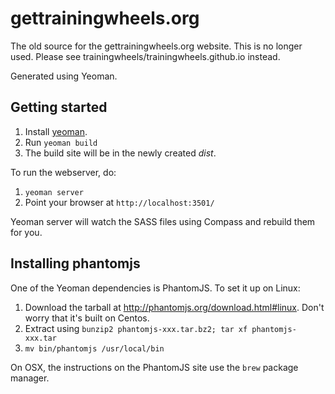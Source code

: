 gettrainingwheels.org
=====================

The old source for the gettrainingwheels.org website. This is no longer used. Please see trainingwheels/trainingwheels.github.io instead.


Generated using Yeoman.

Getting started
---------------

1. Install [yeoman](http://yeoman.io/).
2. Run `yeoman build`
3. The build site will be in the newly created *dist*.

To run the webserver, do:

1. `yeoman server`
2. Point your browser at `http://localhost:3501/`

Yeoman server will watch the SASS files using Compass and rebuild them for you.

Installing phantomjs
--------------------

One of the Yeoman dependencies is PhantomJS. To set it up on Linux:

1. Download the tarball at http://phantomjs.org/download.html#linux. Don't worry that it's built on Centos.
2. Extract using `bunzip2 phantomjs-xxx.tar.bz2; tar xf phantomjs-xxx.tar`
3. `mv bin/phantomjs /usr/local/bin`

On OSX, the instructions on the PhantomJS site use the `brew` package manager.

